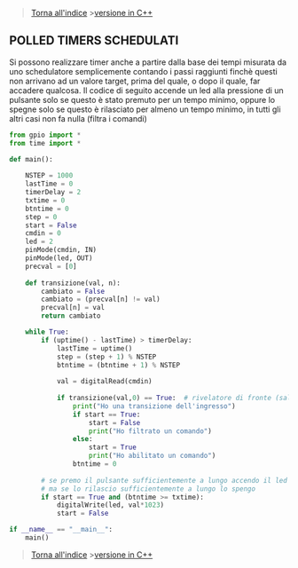 >[Torna all'indice](indextimers.md)  >[versione in C++](timersschedulati.md)
## **POLLED TIMERS SCHEDULATI**

Si possono realizzare timer anche a partire dalla base dei tempi misurata da uno schedulatore semplicemente contando i passi raggiunti finchè questi non arrivano ad un valore target, prima del quale, o dopo il quale, far accadere qualcosa.
Il codice di seguito accende un led alla pressione di un pulsante solo se questo è stato premuto per un tempo minimo, oppure lo spegne solo se questo è rilasciato per almeno un tempo minimo, in tutti gli altri casi non fa nulla (filtra i comandi)
```Python
from gpio import *
from time import *

def main():
			
	NSTEP = 1000
	lastTime = 0  
	timerDelay = 2
	txtime = 0
	btntime = 0
	step = 0  
	start = False
	cmdin = 0
	led = 2
	pinMode(cmdin, IN)
	pinMode(led, OUT)
	precval = [0]
	
	def transizione(val, n): 
		cambiato = False
		cambiato = (precval[n] != val)
		precval[n] = val
		return cambiato

	while True:
		if (uptime() - lastTime) > timerDelay:
			lastTime = uptime()
			step = (step + 1) % NSTEP
			btntime = (btntime + 1) % NSTEP
		
			val = digitalRead(cmdin)
		
			if transizione(val,0) == True: 	# rivelatore di fronte (salita e discesa)
				print("Ho una transizione dell'ingresso")
				if start == True:
					start = False
					print("Ho filtrato un comando")
				else:
					start = True
					print("Ho abilitato un comando")
				btntime = 0
		
		# se premo il pulsante sufficientemente a lungo accendo il led
		# ma se lo rilascio sufficientemente a lungo lo spengo
		if start == True and (btntime >= txtime):
			digitalWrite(led, val*1023)
			start = False

if __name__ == "__main__":
	main()

```
>[Torna all'indice](indextimers.md) >[versione in C++](timersschedulati.md)
